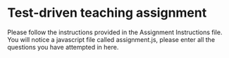 # Test-driven teaching assignment

Please follow the instructions provided in the Assignment Instructions file. You will notice a javascript file called assignment.js, please enter all the questions you have attempted in here. 

